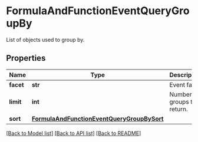 # FormulaAndFunctionEventQueryGroupBy

List of objects used to group by.
## Properties
Name | Type | Description | Notes
------------ | ------------- | ------------- | -------------
**facet** | **str** | Event facet. | 
**limit** | **int** | Number of groups to return. | [optional] 
**sort** | [**FormulaAndFunctionEventQueryGroupBySort**](FormulaAndFunctionEventQueryGroupBySort.md) |  | [optional] 

[[Back to Model list]](README.md#documentation-for-models) [[Back to API list]](README.md#documentation-for-api-endpoints) [[Back to README]](README.md)


